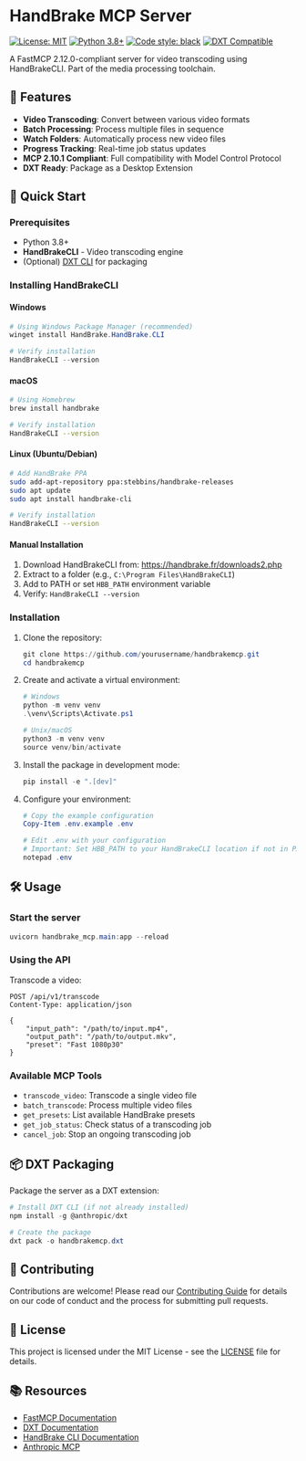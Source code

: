 # HandBrake MCP Server

[![License: MIT](https://img.shields.io/badge/License-MIT-yellow.svg)](https://opensource.org/licenses/MIT)
[![Python 3.8+](https://img.shields.io/badge/python-3.8+-blue.svg)](https://www.python.org/downloads/)
[![Code style: black](https://img.shields.io/badge/code%20style-black-000000.svg)](https://github.com/psf/black)
[![DXT Compatible](https://img.shields.io/badge/DXT-Compatible-brightgreen)](https://github.com/anthropics/dxt)

A FastMCP 2.12.0-compliant server for video transcoding using HandBrakeCLI. Part of the media processing toolchain.

## 🌟 Features

- **Video Transcoding**: Convert between various video formats
- **Batch Processing**: Process multiple files in sequence
- **Watch Folders**: Automatically process new video files
- **Progress Tracking**: Real-time job status updates
- **MCP 2.10.1 Compliant**: Full compatibility with Model Control Protocol
- **DXT Ready**: Package as a Desktop Extension

## 🚀 Quick Start

### Prerequisites

- Python 3.8+
- **HandBrakeCLI** - Video transcoding engine
- (Optional) [DXT CLI](https://github.com/anthropics/dxt) for packaging

### Installing HandBrakeCLI

#### Windows
```powershell
# Using Windows Package Manager (recommended)
winget install HandBrake.HandBrake.CLI

# Verify installation
HandBrakeCLI --version
```

#### macOS
```bash
# Using Homebrew
brew install handbrake

# Verify installation
HandBrakeCLI --version
```

#### Linux (Ubuntu/Debian)
```bash
# Add HandBrake PPA
sudo add-apt-repository ppa:stebbins/handbrake-releases
sudo apt update
sudo apt install handbrake-cli

# Verify installation
HandBrakeCLI --version
```

#### Manual Installation
1. Download HandBrakeCLI from: https://handbrake.fr/downloads2.php
2. Extract to a folder (e.g., `C:\Program Files\HandBrakeCLI`)
3. Add to PATH or set `HBB_PATH` environment variable
4. Verify: `HandBrakeCLI --version`

### Installation

1. Clone the repository:

   ```powershell
   git clone https://github.com/yourusername/handbrakemcp.git
   cd handbrakemcp
   ```

2. Create and activate a virtual environment:

   ```powershell
   # Windows
   python -m venv venv
   .\venv\Scripts\Activate.ps1
   
   # Unix/macOS
   python3 -m venv venv
   source venv/bin/activate
   ```

3. Install the package in development mode:

   ```powershell
   pip install -e ".[dev]"
   ```

4. Configure your environment:

   ```powershell
   # Copy the example configuration
   Copy-Item .env.example .env

   # Edit .env with your configuration
   # Important: Set HBB_PATH to your HandBrakeCLI location if not in PATH
   notepad .env
   ```

## 🛠️ Usage

### Start the server

```powershell
uvicorn handbrake_mcp.main:app --reload
```

### Using the API

Transcode a video:

```http
POST /api/v1/transcode
Content-Type: application/json

{
    "input_path": "/path/to/input.mp4",
    "output_path": "/path/to/output.mkv",
    "preset": "Fast 1080p30"
}
```

### Available MCP Tools

- `transcode_video`: Transcode a single video file
- `batch_transcode`: Process multiple video files
- `get_presets`: List available HandBrake presets
- `get_job_status`: Check status of a transcoding job
- `cancel_job`: Stop an ongoing transcoding job

## 📦 DXT Packaging

Package the server as a DXT extension:

```powershell
# Install DXT CLI (if not already installed)
npm install -g @anthropic/dxt

# Create the package
dxt pack -o handbrakemcp.dxt
```

## 🤝 Contributing

Contributions are welcome! Please read our [Contributing Guide](CONTRIBUTING.md) for details on our code of conduct and the process for submitting pull requests.

## 📝 License

This project is licensed under the MIT License - see the [LICENSE](LICENSE) file for details.

## 📚 Resources

- [FastMCP Documentation](https://fastmcp.readthedocs.io/)
- [DXT Documentation](https://github.com/anthropics/dxt)
- [HandBrake CLI Documentation](https://handbrake.fr/docs/)
- [Anthropic MCP](https://github.com/anthropics/mcp)
